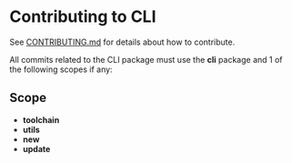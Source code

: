 # Contributing to CLI

See [CONTRIBUTING.md](../../CONTRIBUTING.md) for details about how to contribute.

All commits related to the CLI package must use the **cli** package and 1 of the following scopes if any:

## <a name="scope"></a> Scope

- **toolchain**
- **utils**
- **new**
- **update**
